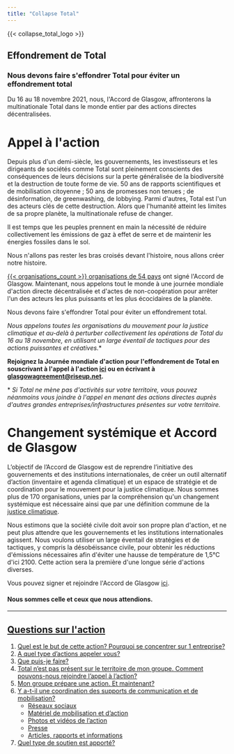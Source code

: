 ```yaml
---
title: "Collapse Total"
---
```


{{< collapse_total_logo >}}

## Effondrement de Total

### Nous devons faire s'effondrer Total pour éviter un effondrement total

Du 16 au 18 novembre 2021, nous, l'Accord de Glasgow, affronterons la multinationale Total dans le monde entier par des actions directes décentralisées.  

# Appel à l'action

Depuis plus d'un demi-siècle, les gouvernements, les investisseurs et les dirigeants de sociétés comme Total sont pleinement conscients des conséquences de leurs décisions sur la perte généralisée de la biodiversité et la destruction de toute forme de vie. 50 ans de rapports scientifiques et de mobilisation citoyenne ; 50 ans de promesses non tenues ; de désinformation, de greenwashing, de lobbying. Parmi d'autres, Total est l'un des acteurs clés de cette destruction. Alors que l'humanité atteint les limites de sa propre planète, la multinationale refuse de changer.  

Il est temps que les peuples prennent en main la nécessité de réduire collectivement les émissions de gaz à effet de serre et de maintenir les énergies fossiles dans le sol.  

Nous n'allons pas rester les bras croisés devant l'histoire, nous allons créer notre histoire.  

[{{< organisations_count >}} organisations de 54 pays](../organisations/) ont signé l'Accord de Glasgow. Maintenant, nous appelons tout le monde à une journée mondiale d'action directe décentralisée et d'actes de non-coopération pour arrêter l'un des acteurs les plus puissants et les plus écocidaires de la planète.  

Nous devons faire s'effondrer Total pour éviter un effondrement total.  

**Nous appelons toutes les organisations du mouvement pour la justice climatique et au-delà à perturber collectivement les opérations de Total* du 16 au 18 novembre, en utilisant un large éventail de tactiques pour des actions puissantes et  créatives.**  

**Rejoignez la Journée mondiale d'action pour l'effondrement de Total en souscrivant à l'appel à l'action [ici](https://framaforms.org/collapse-total-call-to-action-1627950762) ou en écrivant à glasgowagreement@riseup.net.**

\* *Si Total ne mène pas d'activités sur votre territoire, vous pouvez néanmoins vous joindre à l'appel en menant des actions directes auprès d'autres grandes entreprises/infrastructures présentes sur votre territoire.*  

# Changement systémique et Accord de Glasgow

L’objectif de l’Accord de Glasgow est de reprendre l’initiative des gouvernements et des institutions internationales, de créer un outil alternatif d’action (inventaire et agenda climatique) et un espace de stratégie et de coordination pour le mouvement pour la justice climatique. Nous sommes plus de 170 organisations, unies par la compréhension qu'un changement systémique est nécessaire ainsi que par une définition commune de la [justice climatique](../agreement/).

Nous estimons que la société civile doit avoir son propre plan d'action, et ne peut plus attendre que les gouvernements et les institutions internationales agissent. Nous voulons utiliser un large éventail de stratégies et de tactiques, y compris la désobéissance civile, pour obtenir les réductions d'émissions nécessaires afin d'éviter une hausse de température de 1,5°C d'ici 2100. Cette action sera la première d'une longue série d'actions diverses.  

Vous pouvez signer et rejoindre l'Accord de Glasgow [ici](../contact/).  

#### Nous sommes celle et ceux que nous attendions.

---


## [Questions sur l'action](../collapse_total_qna/)
1. [Quel est le but de cette action? Pourquoi se concentrer sur 1 entreprise?](../collapse_total_qna/#1-quel-est-le-but-de-cette-action-pourquoi-se-concentrer-sur-1-entreprise)
2. [A quel type d’actions appeler vous?](../collapse_total_qna/#2-a-quel-type-dactions-appeler-vous)
3. [Que puis-je faire?](../collapse_total_qna/#3-que-puis-je-faire)
4. [Total n’est pas présent sur le territoire de mon groupe. Comment pouvons-nous rejoindre l’appel à l’action?](../collapse_total_qna/#4-total-nest-pas-présent-sur-le-territoire-de-mon-groupe.-comment-pouvons-nous-rejoindre-lappel-%C3%A0-laction)
5. [Mon groupe prépare une action. Et maintenant?](../collapse_total_qna/#5-mon-groupe-pr%C3%A9pare-une-action.-et-maintenant)
6. [Y a-t-il une coordination des supports de communication et de mobilisation?](../collapse_total_qna/#6-y-a-t-il-une-coordination-des-supports-de-communication-et-de-mobilisation)
   - [Réseaux sociaux](../collapse_total_qna/#réseaux-sociaux)
   - [Matériel de mobilisation et d’action](../collapse_total_qna/#matériel-de-mobilisation-et-daction)
   - [Photos et vidéos de l’action](../collapse_total_qna/#photos-et-vidéos-de-laction)
   - [Presse](../collapse_total_qna/#presse)
   - [Articles, rapports et informations](../collapse_total_qna/#articles-rapports-et-informations)
7. [Quel type de soutien est apporté?](../collapse_total_qna/#7-quel-type-de-soutien-est-apporté)

